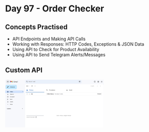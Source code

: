 # Day 97 - Order Checker
## Concepts Practised
- API Endpoints and Making API Calls
- Working with Responses: HTTP Codes, Exceptions & JSON Data
- Using API to Check for Product Availability
- Using API to Send Telegram Alerts/Messages
## Custom API
<img width="319" alt="day97" src="order_checker.JPG">
